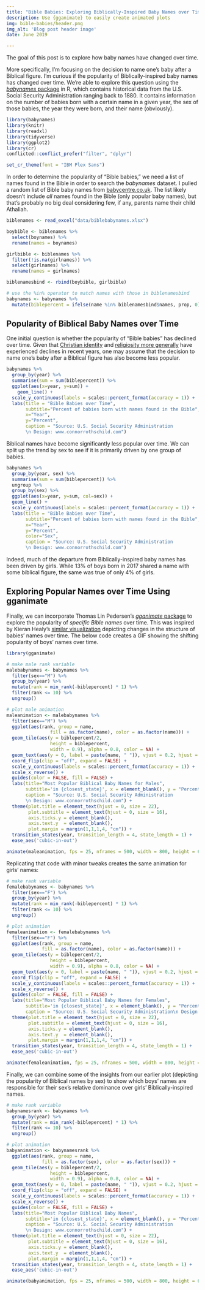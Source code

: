 ```yaml
---
title: "Bible Babies: Exploring Biblically-Inspired Baby Names over Time"
description: Use {gganimate} to easily create animated plots
img: bible-babies/header.png
img_alt: 'Blog post header image'
date: June 2019

---
```


The goal of this post is to explore how baby names have changed over
time.

More specifically, I’m focusing on the decision to name one’s baby after
a Biblical figure. I’m curious if the popularity of Biblically-inspired
baby names has changed over time. We’re able to explore this question
using the [*babynames*
package](https://cran.r-project.org/web/packages/babynames/babynames.pdf)
in R, which contains historical data from the U.S. Social Security
Administration ranging back to 1880. It contains information on the
number of babies born with a certain name in a given year, the sex of
those babies, the year they were born, and their name (obviously).

``` r
library(babynames)
library(knitr)
library(readxl)
library(tidyverse)
library(ggplot2)
library(cr)
conflicted::conflict_prefer("filter", "dplyr")

set_cr_theme(font = "IBM Plex Sans")
```

In order to determine the popularity of “Bible babies,” we need a list
of names found in the Bible in order to search the *babynames* dataset.
I pulled a random list of Bible baby names from
[babycentre.co.uk](https://www.babycentre.co.uk/a1025984/baby-names-from-the-bible).
The list likely doesn’t include *all* names found in the Bible (only
popular baby names), but that’s probably no big deal considering few, if
any, parents name their child Athaliah.

``` r
biblenames <- read_excel("data/biblebabynames.xlsx")

boybible <- biblenames %>% 
  select(boynames) %>% 
  rename(names = boynames)

girlbible <- biblenames %>% 
  filter(!is.na(girlnames)) %>% 
  select(girlnames) %>% 
  rename(names = girlnames)

biblenamesbind <- rbind(boybible, girlbible)

# use the %in% operator to match names with those in biblenamesbind
babynames <- babynames %>%
  mutate(biblepercent = ifelse(name %in% biblenamesbind$names, prop, 0)) 
```

## Popularity of Biblical Baby Names over Time

One initial question is whether the popularity of “Bible babies” has
declined over time. Given that [Christian
identity](https://www.prri.org/research/american-religious-landscape-christian-religiously-unaffiliated/)
and [religiosity more
generally](https://religionnews.com/2014/01/27/great-decline-religion-united-states-one-graph/)
have experienced declines in recent years, one may assume that the
decision to name one’s baby after a Biblical figure has also become less
popular.

``` r
babynames %>% 
  group_by(year) %>% 
  summarise(sum = sum(biblepercent)) %>% 
  ggplot(aes(x=year, y=sum)) +
    geom_line() +
  scale_y_continuous(labels = scales::percent_format(accuracy = 1)) +
  labs(title = "Bible Babies over Time",
       subtitle="Percent of babies born with names found in the Bible",
       x="Year",
       y="Percent",
       caption = "Source: U.S. Social Security Administration
       \n Design: www.connorrothschild.com")
```

<InlineImage src="post/bible-babies/line.png" alt="A line chart showcasing a decline in the proportion of Bible-affiliated baby names over time (between 1880, at 38%, and 2018, at 18%)."></InlineImage>

Biblical names have become significantly less popular over time. We can
split up the trend by sex to see if it is primarily driven by one group
of babies.

``` r
babynames %>% 
  group_by(year, sex) %>% 
  summarise(sum = sum(biblepercent)) %>% 
  ungroup %>% 
  group_by(sex) %>% 
  ggplot(aes(x=year, y=sum, col=sex)) +
  geom_line() +
  scale_y_continuous(labels = scales::percent_format(accuracy = 1)) +
  labs(title = "Bible Babies over Time",
       subtitle="Percent of babies born with names found in the Bible",
       x="Year",
       y="Percent",
       color="Sex",
       caption = "Source: U.S. Social Security Administration
       \n Design: www.connorrothschild.com")
```

<InlineImage src="post/bible-babies/male-female-line.png" alt="A line chart showcasing a decline in the proportion of Bible-affiliated baby names over time between 1880 and 2018, for both boys and girls."></InlineImage>

Indeed, much of the departure from Biblically-inspired baby names has
been driven by girls. While 13% of boys born in 2017 shared a name with
some biblical figure, the same was true of only 4% of girls.

## Exploring Popular Names over Time Using gganimate

Finally, we can incorporate Thomas Lin Pedersen’s [*gganimate*
package](https://github.com/thomasp85/gganimate) to explore the
popularity of *specific Bible names* over time. This was inspired by
Kieran Healy’s [similar
visualization](https://kieranhealy.org/blog/archives/2019/05/13/baby-name-animation/)
depicting changes in the structure of babies’ names over time. The below
code creates a GIF showing the shifting popularity of boys’ names over
time.

``` r
library(gganimate)

# make male rank variable
malebabynames <- babynames %>%
  filter(sex=="M") %>% 
  group_by(year) %>%
  mutate(rank = min_rank(-biblepercent) * 1) %>%
  filter(rank <= 10) %>%
  ungroup()

# plot male animation
maleanimation <- malebabynames %>% 
  filter(sex=="M") %>% 
  ggplot(aes(rank, group = name, 
                fill = as.factor(name), color = as.factor(name))) +
  geom_tile(aes(y = biblepercent/2,
                height = biblepercent,
                width = 0.9), alpha = 0.8, color = NA) +
  geom_text(aes(y = 0, label = paste(name, " ")), vjust = 0.2, hjust = 1) +
  coord_flip(clip = "off", expand = FALSE) +
  scale_y_continuous(labels = scales::percent_format(accuracy = 1)) +
  scale_x_reverse() +
  guides(color = FALSE, fill = FALSE) +
  labs(title="Most Popular Biblical Baby Names for Males", 
       subtitle='in {closest_state}', x = element_blank(), y = "Percent of Names",
       caption = "Source: U.S. Social Security Administration
       \n Design: www.connorrothschild.com") +
  theme(plot.title = element_text(hjust = 0, size = 22),
        plot.subtitle = element_text(hjust = 0, size = 16),
        axis.ticks.y = element_blank(), 
        axis.text.y  = element_blank(), 
        plot.margin = margin(1,1,1,4, "cm")) +
  transition_states(year, transition_length = 4, state_length = 1) +
  ease_aes('cubic-in-out')

animate(maleanimation, fps = 25, nframes = 500, width = 800, height = 600)
```

<InlineImage src="post/bible-babies/boys.gif" alt="A gif showing the most popular Biblical boy baby names over time. It is an animated barchart race where each bar's length corresponds to the proportion of boys with that name, and the bars shift for each year."></InlineImage>

Replicating that code with minor tweaks creates the same animation for
girls’ names:

``` r
# make rank variable
femalebabynames <- babynames %>%
  filter(sex=="F") %>% 
  group_by(year) %>%
  mutate(rank = min_rank(-biblepercent) * 1) %>%
  filter(rank <= 10) %>%
  ungroup()

# plot animation
femaleanimation <- femalebabynames %>% 
  filter(sex=="F") %>% 
  ggplot(aes(rank, group = name, 
             fill = as.factor(name), color = as.factor(name))) +
  geom_tile(aes(y = biblepercent/2,
                height = biblepercent,
                width = 0.9), alpha = 0.8, color = NA) +
  geom_text(aes(y = 0, label = paste(name, " ")), vjust = 0.2, hjust = 1) +
  coord_flip(clip = "off", expand = FALSE) +
  scale_y_continuous(labels = scales::percent_format(accuracy = 1)) +
  scale_x_reverse() +
  guides(color = FALSE, fill = FALSE) +
  labs(title="Most Popular Biblical Baby Names for Females", 
       subtitle='in {closest_state}', x = element_blank(), y = "Percent of Names",
       caption = "Source: U.S. Social Security Administration\n Design: www.connorrothschild.com") +
  theme(plot.title = element_text(hjust = 0, size = 22),
        plot.subtitle = element_text(hjust = 0, size = 16),
        axis.ticks.y = element_blank(),  
        axis.text.y  = element_blank(),  
        plot.margin = margin(1,1,1,4, "cm")) +
  transition_states(year, transition_length = 4, state_length = 1) +
  ease_aes('cubic-in-out')

animate(femaleanimation, fps = 25, nframes = 500, width = 800, height = 600)
```

<InlineImage src="post/bible-babies/girls.gif" alt="A gif showing the most popular Biblical girl baby names over time. It is an animated barchart race where each bar's length corresponds to the proportion of girls with that name, and the bars shift for each year."></InlineImage>

Finally, we can combine some of the insights from our earlier plot
(depicting the popularity of Biblical names by sex) to show which boys’
names are responsible for their sex’s relative dominance over girls’
Biblically-inspired names.

``` r
# make rank variable
babynamesrank <- babynames %>%
  group_by(year) %>%
  mutate(rank = min_rank(-biblepercent) * 1) %>%
  filter(rank <= 10) %>%
  ungroup()

# plot animation
babyanimation <- babynamesrank %>% 
  ggplot(aes(rank, group = name, 
             fill = as.factor(sex), color = as.factor(sex))) +
  geom_tile(aes(y = biblepercent/2,
                height = biblepercent,
                width = 0.9), alpha = 0.8, color = NA) +
  geom_text(aes(y = 0, label = paste(name, " ")), vjust = 0.2, hjust = 1) +
  coord_flip(clip = "off", expand = FALSE) +
  scale_y_continuous(labels = scales::percent_format(accuracy = 1)) +
  scale_x_reverse() +
  guides(color = FALSE, fill = FALSE) +
  labs(title="Most Popular Biblical Baby Names", 
       subtitle='in {closest_state}', x = element_blank(), y = "Percent of Names",
       caption = "Source: U.S. Social Security Administration
       \n Design: www.connorrothschild.com") +
  theme(plot.title = element_text(hjust = 0, size = 22),
        plot.subtitle = element_text(hjust = 0, size = 16),
        axis.ticks.y = element_blank(),  
        axis.text.y  = element_blank(),  
        plot.margin = margin(1,1,1,4, "cm")) +
  transition_states(year, transition_length = 4, state_length = 1) +
  ease_aes('cubic-in-out')

animate(babyanimation, fps = 25, nframes = 500, width = 800, height = 600)
```

<InlineImage src="post/bible-babies/combined.gif" alt="A gif showing the most popular Biblical baby names over time. It is an animated barchart race where each bar's length corresponds to the proportion of babies with that name, and the bars shift for each year."></InlineImage>

